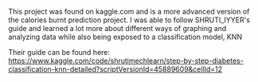 This project was found on kaggle.com and is a more advanced version of the calories burnt prediction project.
I was able to follow SHRUTI_IYYER's guide and learned a lot more about different ways of graphing and analyzing data while also being exposed to a classification model, KNN

Their guide can be found here: https://www.kaggle.com/code/shrutimechlearn/step-by-step-diabetes-classification-knn-detailed?scriptVersionId=45889609&cellId=12 
